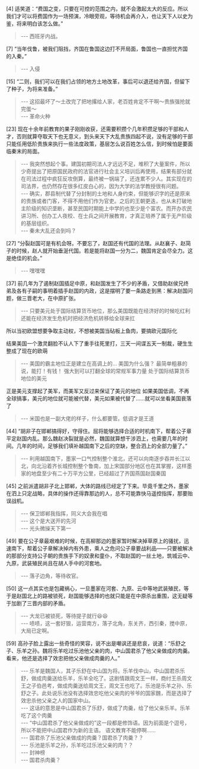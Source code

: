 
[4] 适笑道：“费国之变，只要在可控的范围之内，就不会激起太大的反应。所以我们才可以将费国作为一场预演，冷眼旁观，等待机会再介入，也让天下人以史为鉴，将来明白该怎么做。”
>--- 西班牙内战。<br>

[7] “当年伐鲁，被我们阻挡，齐国在鲁国这边打不开局面，鲁国也一直担忧齐国的入秦。”
>--- 入侵<br>

[15] “二则，我们可以在我们占领的地方土地改革，事后可以退还给齐国，但留下了种子，为将来准备。”
>--- 这招最坏了～土改完了把地撂给人家，老百姓肯定不干啊～贵族强抢就完蛋～<br>
>--- 革命火种<br>

[23] 现在十余年前教育的果子刚刚收获，还需要积攒个几年积攒足够的干部和人才，否则就算夺取天下也无意义，到头来天下大乱贵族四起不说，没有足够的干部只能任用低阶贵族来执行一些法度政策，基层怎么说百姓怎么信，到时候怕是要面临秦末的局面。
>--- 我突然想起个事。建国初期司法人才远远不足，堆积了大量案件，所以少奇提出了把原国民政府的法官进行社会主义培训后再使用，结果有部分就在司法过程中疯狂反攻倒算，最终被一锅端了，还连累不少人。其实现在的司法界，也仍然存在很多红皮白心的，因为大学的法学教授很有问题。<br>
>--- 确实，郡县制代替了分封制的土地和人身约束，但能够识字的还是原来的贵族或者门客，不得不用他们作为官吏。之后的王朝更迭，也从未打破地主阶级的知识垄断，甚至民国时期能上中学的也至少是个富农。而开办农民讲习所、创办工人夜校、在士兵之间开展教育，才真正培养了属于无产阶级的基层组织。<br>
>--- 秦未大乱还会到吗？<br>

[27] “分裂赵国可是有机会呀。不要忘了，赵国还有代国的法理。从赵襄子、赵简子的时候，赵人就开始垂涎代国。若是能将赵国一分为二，魏国肯定会尽全力。这是绝佳的机会。”
>--- 嘿嘿嘿<br>

[37] 前几年为了遏制赵国插足中原，和赵国发生了不少的矛盾，又借助赵侯兄终弟及各有子嗣的事明着插手赵国的内政，这是摆明了要一条路走到黑：解决赵国问题，做三晋老大，在中原扩张。
>--- 只要美元处于国际结算货币地位，那么美国既能在经济好的时候吃红利还能在经济发生危机时把经济危机转移给全球来扛

所以当初欧盟想要争取主动权，不想被美国当砧板上鱼肉，要搞欧元国际化

结果美国一个激灵翻脸不认人下了重手往死里打，三天一间谍五天一制裁，硬生生整成了现在的欧萌<br>
>--- 美国的霸主地位正是建立在高调上的…
美国为什么强？
最简单粗暴的说，能打！有钱！
强大到可以打翻全球的常规军事力量
处于国际结算货币地位的美元

正是美元支撑起了美军，而美军又反过来保证了美元的地位
如果美国低调，不再全球搞事，美元的地位就可能被代替，美元如果被代替了……就可以坐看美国衰落了<br>
>--- 米国也是一副大佬的样子，什么都要管。低调才是王道<br>

[44] “胡非子在邯郸搞得好，守得住。屈将能够选择合适的时机南下，帮着公子章平定赵国内乱。那么魏赵决裂就是必然，魏国就算想干涉泗上，也需要几年的时间。几年的时间，足够我们填补越国南下之后的空缺，整合泗上的全部力量了。”
>--- 利用越国南下，墨家一口气控制整个淮北，还可以向南逐步吞并长江以北，向北沿着齐长城控制整个鲁南，加上宋国部分地区也在其掌握，这样墨家的地盘至少有二十万平方公里，已经超过了齐国燕国赵国秦国<br>

[45] 之前派遣胡非子北上邯郸，大体的路线已经定了下来。毕竟千里之外，墨家在泗上只定战略，具体的操作还得靠那边的人，总不可能靠快马遥控指挥，那要贻误战机。
>--- 保卫邯郸我指挥，同义大会我在唱<br>
>--- 这个是大送开的先河<br>
>--- 光头微操天下第一<br>

[49] 要在公子章最艰难的时候，在高柳那边的墨家暂时解决掉草原上的骚扰，迅速南下，帮着公子章解决掉内有外患，乘人之危问公子章要战利品——只要被解决的那部分支持公子朝的贵族手下的奴隶和童仆，不取赵国的一丝土地，筑城云中、九原，武装殖民尚且在胡人手中的河套地。
>--- 落子边角，等待收官。<br>

[50] 这一点其实也是包藏祸心，一旦墨家在河套、九原、云中等地武装殖民，等于是赵国北上的路被锁死，赵国能够选择的也就只能是在中原杀出重围，这无疑等于加剧了三晋内部的矛盾。
>--- 大龙已被锁死，等待提子就行😆😆<br>
>--- 啧啧，这一套好狠，运营南方，落子北角，东关齐，西引秦，搅中原，大局已定啊。<br>

[59] 高孙子脸上露出一些奇怪的笑容，说不出是嘲讽还是悲哀，说道：“乐舒之子、乐羊之孙。魏将乐羊吃过乐池他父亲的肉，中山国君杀了他父亲做成的肉羹。看来，他还是选择了效忠把他父亲做成肉羹的人。”
>--- 乐羊是魏国人，其子乐舒在中山国为将。乐羊伐中山，中山国君杀乐舒，做成肉羹送给乐羊，乐羊全吃了。这剧情跟周文王一样，商纣王杀周文王之子伯邑考，做成肉羹送给周文王，周文王也吃了。乐池是乐羊之孙、乐舒之子。此处说乐池没有选择效忠吃他父亲肉的爷爷的国家魏，而是选择了效忠杀他父亲之人的国家中山。<br>
>--- 这话的意思是中山国君杀了乐舒，做成了肉羹，给了他父亲乐羊。乐羊吃了这个肉羹<br>
>--- “中山国君杀了他父亲做成的”这一段都是修饰语。因为前面是个逗号，所以不能把中山国君作为新的主语。
语文教育不能停啊……<br>
>--- 国君杀了乐池父亲做成的肉羹？国君杀了肉羹？？<br>
>--- 乐池是乐羊之孙，乐羊吃过乐池父亲的肉？？<br>
>--- 封神榜<br>
>--- 国君杀肉羹？<br>
